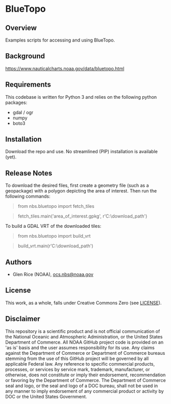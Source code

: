 BlueTopo
========

Overview
--------
Examples scripts for accessing and using BlueTopo.

Background
----------
https://www.nauticalcharts.noaa.gov/data/bluetopo.html

Requirements
------------

This codebase is written for Python 3 and relies on the following python
packages:

-   gdal / ogr
-   numpy
-   boto3

Installation
------------
Download the repo and use.  No streamlined (PIP) installation is available (yet).

Release Notes
-------------
To download the desired files, first create a geometry file (such as a geopackage) with a polygon depicting the area of interest.  Then run the following commands:
  
  > from nbs.bluetopo import fetch_tiles
  
  > fetch_tiles.main('area_of_interest.gpkg', r'C:\download_path')
  
To build a GDAL VRT of the downloaded tiles:

  > from nbs.bluetopo import build_vrt
  
  > build_vrt.main(r'C:\download_path')

Authors
-------

-   Glen Rice (NOAA), <ocs.nbs@noaa.gov>


License
-------

This work, as a whole, falls under Creative Commons Zero (see
[LICENSE](LICENSE)).

Disclaimer
----------

This repository is a scientific product and is not official
communication of the National Oceanic and Atmospheric Administration, or
the United States Department of Commerce. All NOAA GitHub project code
is provided on an 'as is' basis and the user assumes responsibility for
its use. Any claims against the Department of Commerce or Department of
Commerce bureaus stemming from the use of this GitHub project will be
governed by all applicable Federal law. Any reference to specific
commercial products, processes, or services by service mark, trademark,
manufacturer, or otherwise, does not constitute or imply their
endorsement, recommendation or favoring by the Department of Commerce.
The Department of Commerce seal and logo, or the seal and logo of a DOC
bureau, shall not be used in any manner to imply endorsement of any
commercial product or activity by DOC or the United States Government.
